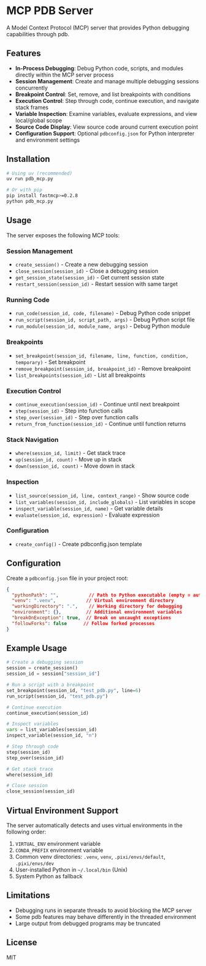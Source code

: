 # MCP PDB Server

A Model Context Protocol (MCP) server that provides Python debugging capabilities through pdb.

## Features

- **In-Process Debugging**: Debug Python code, scripts, and modules directly within the MCP server process
- **Session Management**: Create and manage multiple debugging sessions concurrently
- **Breakpoint Control**: Set, remove, and list breakpoints with conditions
- **Execution Control**: Step through code, continue execution, and navigate stack frames
- **Variable Inspection**: Examine variables, evaluate expressions, and view local/global scope
- **Source Code Display**: View source code around current execution point
- **Configuration Support**: Optional `pdbconfig.json` for Python interpreter and environment settings

## Installation

```bash
# Using uv (recommended)
uv run pdb_mcp.py

# Or with pip
pip install fastmcp>=0.2.8
python pdb_mcp.py
```

## Usage

The server exposes the following MCP tools:

### Session Management
- `create_session()` - Create a new debugging session
- `close_session(session_id)` - Close a debugging session
- `get_session_state(session_id)` - Get current session state
- `restart_session(session_id)` - Restart session with same target

### Running Code
- `run_code(session_id, code, filename)` - Debug Python code snippet
- `run_script(session_id, script_path, args)` - Debug Python script file
- `run_module(session_id, module_name, args)` - Debug Python module

### Breakpoints
- `set_breakpoint(session_id, filename, line, function, condition, temporary)` - Set breakpoint
- `remove_breakpoint(session_id, breakpoint_id)` - Remove breakpoint
- `list_breakpoints(session_id)` - List all breakpoints

### Execution Control
- `continue_execution(session_id)` - Continue until next breakpoint
- `step(session_id)` - Step into function calls
- `step_over(session_id)` - Step over function calls
- `return_from_function(session_id)` - Continue until function returns

### Stack Navigation
- `where(session_id, limit)` - Get stack trace
- `up(session_id, count)` - Move up in stack
- `down(session_id, count)` - Move down in stack

### Inspection
- `list_source(session_id, line, context_range)` - Show source code
- `list_variables(session_id, include_globals)` - List variables in scope
- `inspect_variable(session_id, name)` - Get variable details
- `evaluate(session_id, expression)` - Evaluate expression

### Configuration
- `create_config()` - Create pdbconfig.json template

## Configuration

Create a `pdbconfig.json` file in your project root:

```json
{
  "pythonPath": "",           // Path to Python executable (empty = auto-detect)
  "venv": ".venv",           // Virtual environment directory
  "workingDirectory": ".",    // Working directory for debugging
  "environment": {},         // Additional environment variables
  "breakOnException": true,  // Break on uncaught exceptions
  "followForks": false      // Follow forked processes
}
```

## Example Usage

```python
# Create a debugging session
session = create_session()
session_id = session["session_id"]

# Run a script with a breakpoint
set_breakpoint(session_id, "test_pdb.py", line=6)
run_script(session_id, "test_pdb.py")

# Continue execution
continue_execution(session_id)

# Inspect variables
vars = list_variables(session_id)
inspect_variable(session_id, "n")

# Step through code
step(session_id)
step_over(session_id)

# Get stack trace
where(session_id)

# Close session
close_session(session_id)
```

## Virtual Environment Support

The server automatically detects and uses virtual environments in the following order:
1. `VIRTUAL_ENV` environment variable
2. `CONDA_PREFIX` environment variable  
3. Common venv directories: `.venv`, `venv`, `.pixi/envs/default`, `.pixi/envs/dev`
4. User-installed Python in `~/.local/bin` (Unix)
5. System Python as fallback

## Limitations

- Debugging runs in separate threads to avoid blocking the MCP server
- Some pdb features may behave differently in the threaded environment
- Large output from debugged programs may be truncated

## License

MIT